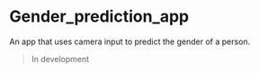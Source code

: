 # Gender_prediction_app
An app that uses camera input to predict the gender of a person.

> In development
